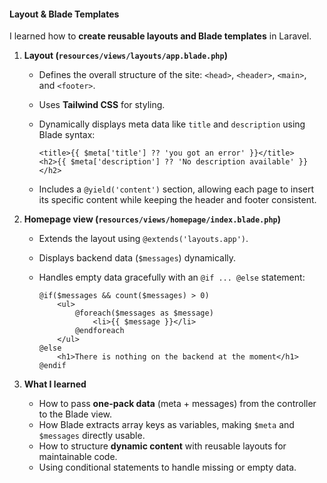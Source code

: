 #### Layout & Blade Templates

I learned how to **create reusable layouts and Blade templates** in Laravel.

1. **Layout (`resources/views/layouts/app.blade.php`)**

   * Defines the overall structure of the site: `<head>`, `<header>`, `<main>`, and `<footer>`.
   * Uses **Tailwind CSS** for styling.
   * Dynamically displays meta data like `title` and `description` using Blade syntax:

     ```blade
     <title>{{ $meta['title'] ?? 'you got an error' }}</title>
     <h2>{{ $meta['description'] ?? 'No description available' }}</h2>
     ```
   * Includes a `@yield('content')` section, allowing each page to insert its specific content while keeping the header and footer consistent.

2. **Homepage view (`resources/views/homepage/index.blade.php`)**

   * Extends the layout using `@extends('layouts.app')`.
   * Displays backend data (`$messages`) dynamically.
   * Handles empty data gracefully with an `@if ... @else` statement:

     ```blade
     @if($messages && count($messages) > 0)
         <ul>
             @foreach($messages as $message)
                 <li>{{ $message }}</li>
             @endforeach
         </ul>
     @else
         <h1>There is nothing on the backend at the moment</h1>
     @endif
     ```

3. **What I learned**

   * How to pass **one-pack data** (meta + messages) from the controller to the Blade view.
   * How Blade extracts array keys as variables, making `$meta` and `$messages` directly usable.
   * How to structure **dynamic content** with reusable layouts for maintainable code.
   * Using conditional statements to handle missing or empty data.

